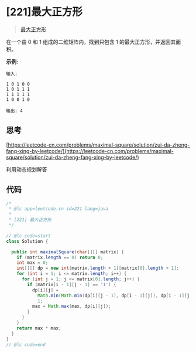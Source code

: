 # [221]最大正方形

> [最大正方形](https://leetcode-cn.com/problems/maximal-square/description/)

在一个由 0 和 1 组成的二维矩阵内，找到只包含 1 的最大正方形，并返回其面积。

**示例:**

```
输入:

1 0 1 0 0
1 0 1 1 1
1 1 1 1 1
1 0 0 1 0

输出: 4
```

## 思考

[https://leetcode-cn.com/problems/maximal-square/solution/zui-da-zheng-fang-xing-by-leetcode/](https://leetcode-cn.com/problems/maximal-square/solution/zui-da-zheng-fang-xing-by-leetcode/)

利用动态规划解答

## 代码

```java
/*
 * @lc app=leetcode.cn id=221 lang=java
 *
 * [221] 最大正方形
 */

// @lc code=start
class Solution {

  public int maximalSquare(char[][] matrix) {
    if (matrix.length == 0) return 0;
    int max = 0;
    int[][] dp = new int[matrix.length + 1][matrix[0].length + 1];
    for (int i = 1; i <= matrix.length; i++) {
      for (int j = 1; j <= matrix[0].length; j++) {
        if (matrix[i - 1][j - 1] == '1') {
          dp[i][j] =
            Math.min(Math.min(dp[i][j - 1], dp[i - 1][j]), dp[i - 1][j - 1]) +
            1;
          max = Math.max(max, dp[i][j]);
        }
      }
    }
    return max * max;
  }
}
// @lc code=end

```
